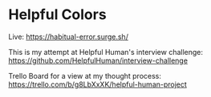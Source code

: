 # Helpful Colors
Live: https://habitual-error.surge.sh/

This is my attempt at Helpful Human's interview challenge: https://github.com/HelpfulHuman/interview-challenge

Trello Board for a view at my thought process: https://trello.com/b/g8LbXxXK/helpful-human-project
